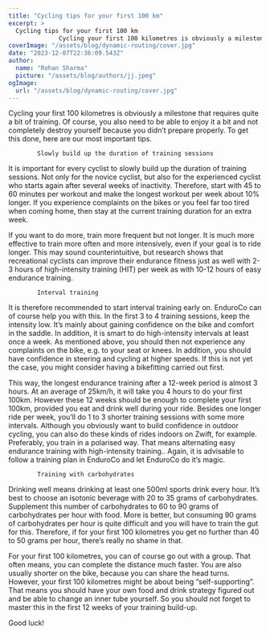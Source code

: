 ```yaml
---
title: "Cycling tips for your first 100 km"
excerpt: >
  Cycling tips for your first 100 km
              Cycling your first 100 kilometres is obviously a milestone that requires quite a bit of training. Of course, you also need to be able to enjoy it a bit a
coverImage: "/assets/blog/dynamic-routing/cover.jpg"
date: "2023-12-07T22:36:09.543Z"
author:
  name: "Rohan Sharma"
  picture: "/assets/blog/authors/jj.jpeg"
ogImage:
  url: "/assets/blog/dynamic-routing/cover.jpg"
---
```


Cycling your first 100 kilometres is obviously a milestone that requires quite a bit of training. Of course, you also need to be able to enjoy it a bit and not completely destroy yourself because you didn’t prepare properly. To get this done, here are our most important tips.

	

			Slowly build up the duration of training sessions

It is important for every cyclist to slowly build up the duration of training sessions. Not only for the novice cyclist, but also for the experienced cyclist who starts again after several weeks of inactivity. Therefore, start with 45 to 60 minutes per workout and make the longest workout per week about 10% longer. If you experience complaints on the bikes or you feel far too tired when coming home, then stay at the current training duration for an extra week.

If you want to do more, train more frequent but not longer. It is much more effective to train more often and more intensively, even if your goal is to ride longer. This may sound counterintuitive, but research shows that recreational cyclists can improve their endurance fitness just as well with 2-3 hours of high-intensity training (HIT) per week as with 10-12 hours of easy endurance training.



		

			Interval training

It is therefore recommended to start interval training early on. EnduroCo can of course help you with this. In the first 3 to 4 training sessions, keep the intensity low. It’s mainly about gaining confidence on the bike and comfort in the saddle. In addition, it is smart to do high-intensity intervals at least once a week. As mentioned above, you should then not experience any complaints on the bike, e.g. to your seat or knees. In addition, you should have confidence in steering and cycling at higher speeds. If this is not yet the case, you might consider having a bikefitting carried out first.

This way, the longest endurance training after a 12-week period is almost 3 hours. At an average of 25km/h, it will take you 4 hours to do your first 100km. However these 12 weeks should be enough to complete your first 100km, provided you eat and drink well during your ride. Besides one longer ride per week, you’ll do 1 to 3 shorter training sessions with some more intervals. Although you obviously want to build confidence in outdoor cycling, you can also do these kinds of rides indoors on Zwift, for example. Preferably, you train in a polarised way. That means alternating easy endurance training with high-intensity training.. Again, it is advisable to follow a training plan in EnduroCo and let EnduroCo do it’s magic.



		

		

		

			

		

	

			Training with carbohydrates

Drinking well means drinking at least one 500ml sports drink every hour. It’s best to choose an isotonic beverage with 20 to 35 grams of carbohydrates. Supplement this number of carbohydrates to 60 to 90 grams of carbohydrates per hour with food. More is better, but consuming 90 grams of carbohydrates per hour is quite difficult and you will have to train the gut for this. Therefore, if for your first 100 kilometres you get no further than 40 to 50 grams per hour, there’s really no shame in that.

For your first 100 kilometres, you can of course go out with a group. That often means, you can complete the distance much faster. You are also usually shorter on the bike, because you can share the head turns. However, your first 100 kilometres might be about being “self-supporting”. That means you should have your own food and drink strategy figured out and be able to change an inner tube yourself. So you should not forget to master this in the first 12 weeks of your training build-up.

Good luck!